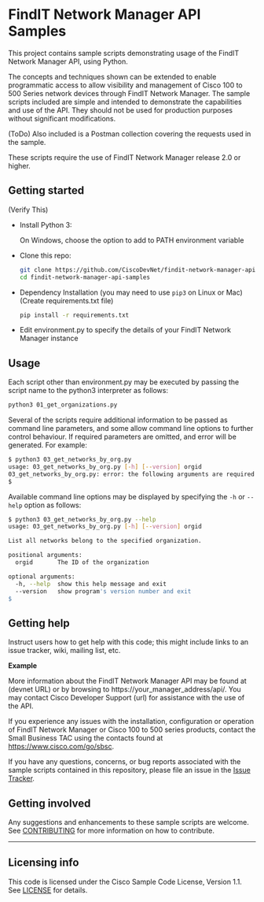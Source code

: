 # FindIT Network Manager API Samples

This project contains sample scripts demonstrating usage of the FindIT Network Manager API, using Python.

The concepts and techniques shown can be extended to enable programmatic access to allow visibility and management of Cisco 100 to 500 Series network devices through FindIT Network Manager.  The sample scripts included are simple and intended to demonstrate the capabilities and use of the API.  They should not be used for production purposes without significant modifications.

(ToDo) Also included is a Postman collection covering the requests used in the sample.

These scripts require the use of FindIT Network Manager release 2.0 or higher.

## Getting started
(Verify This)
* Install Python 3:

    On Windows, choose the option to add to PATH environment variable

* Clone this repo:

    ```bash
    git clone https://github.com/CiscoDevNet/findit-network-manager-api-samples.git
    cd findit-network-manager-api-samples
    ```

* Dependency Installation (you may need to use `pip3` on Linux or Mac)
(Create requirements.txt file)
    ```bash
    pip install -r requirements.txt
    ```

* Edit environment.py to specify the details of your FindIT Network Manager instance

## Usage

Each script other than environment.py may be executed by passing the script name to the python3 interpreter as follows:

```bash
python3 01_get_organizations.py
```


Several of the scripts require additional information to be passed as command line parameters, and some allow command line options to further control behaviour.  If required parameters are omitted, and error will be generated.  For example:

```bash
$ python3 03_get_networks_by_org.py
usage: 03_get_networks_by_org.py [-h] [--version] orgid
03_get_networks_by_org.py: error: the following arguments are required: orgid
$
```

Available command line options may be displayed by specifying the `-h` or `--help` option as follows:

```bash
$ python3 03_get_networks_by_org.py --help
usage: 03_get_networks_by_org.py [-h] [--version] orgid

List all networks belong to the specified organization.

positional arguments:
  orgid       The ID of the organization

optional arguments:
  -h, --help  show this help message and exit
  --version   show program's version number and exit
$
```

## Getting help

Instruct users how to get help with this code; this might include links to an issue tracker, wiki, mailing list, etc.

**Example**

More information about the FindIT Network Manager API may be found at (devnet URL) or by browsing to https://your_manager_address/api/.  You may contact Cisco Developer Support (url) for assistance with the use of the API.

If you experience any issues with the installation, configuration or operation of FindIT Network Manager or Cisco 100 to 500 series products, contact the Small Business TAC using the contacts found at https://www.cisco.com/go/sbsc.

If you have any questions, concerns, or bug reports associated with the sample scripts contained in this repository, please file an issue in the [Issue Tracker](./issues).

## Getting involved

Any suggestions and enhancements to these sample scripts are welcome.  See [CONTRIBUTING](./CONTRIBUTING.md) for more information on how to contribute.


----

## Licensing info

This code is licensed under the Cisco Sample Code License, Version 1.1. See [LICENSE](./LICENSE) for details.
